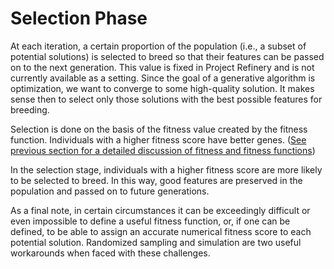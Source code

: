 # Selection Phase

At each iteration, a certain proportion of the population (i.e., a subset of potential solutions) is selected to breed so that their features can be passed on to the next generation. This value is fixed in Project Refinery and is not currently available as a setting. Since the goal of a generative algorithm is optimization, we want to converge to some high-quality solution. It makes sense then to select only those solutions with the best possible features for breeding.

<Ximg src="../../assets/deeper/selection1.png" style="width:200px;"/>

Selection is done on the basis of the fitness value created by the fitness function. Individuals with a higher fitness score have better genes. ([See previous section for a detailed discussion of fitness and fitness functions](/04-optimisation/04-08_the-evaluation-phase.md))

In the selection stage, individuals with a higher fitness score are more likely to be selected to breed. In this way, good features are preserved in the population and passed on to future generations.

As a final note, in certain circumstances it can be exceedingly difficult or even impossible to define a useful fitness function, or, if one can be defined, to be able to assign an accurate numerical fitness score to each potential solution. Randomized sampling and simulation are two useful workarounds when faced with these challenges.
